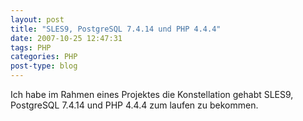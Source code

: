 ```yaml
---
layout: post
title: "SLES9, PostgreSQL 7.4.14 und PHP 4.4.4"
date: 2007-10-25 12:47:31
tags: PHP
categories: PHP
post-type: blog
---
```

Ich habe im Rahmen eines Projektes die Konstellation gehabt SLES9, PostgreSQL 7.4.14 und PHP 4.4.4 zum laufen zu bekommen.
